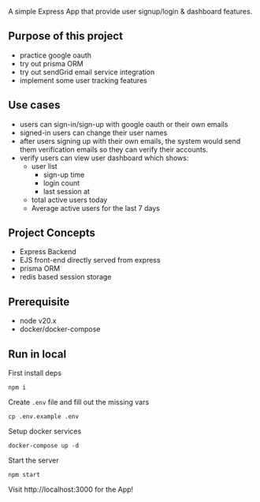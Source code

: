 A simple Express App that provide user signup/login & dashboard features.

## Purpose of this project
- practice google oauth
- try out prisma ORM
- try out sendGrid email service integration
- implement some user tracking features

## Use cases
- users can sign-in/sign-up with google oauth or their own emails
- signed-in users can change their user names
- after users signing up with their own emails, the system would send them verification emails so they can verify their accounts.
- verify users can view user dashboard which shows:
  - user list
    - sign-up time
    - login count
    - last session at
  - total active users today
  - Average active users for the last 7 days

## Project Concepts
- Express Backend
- EJS front-end directly served from express
- prisma ORM
- redis based session storage

## Prerequisite
- node v20.x
- docker/docker-compose

## Run in local 
First install deps
```
npm i
```

Create `.env` file and fill out the missing vars
```
cp .env.example .env
```

Setup docker services
```
docker-compose up -d
```

Start the server
```
npm start
```

Visit http://localhost:3000 for the App!
